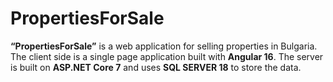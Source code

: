 # PropertiesForSale

<div data-target="readme-toc.content" class="Box-body px-5 pb-5">
<article class="markdown-body entry-content container-lg" itemprop="text">
<p dir="auto"><strong>“PropertiesForSale”</strong> is a web application for selling properties in Bulgaria. The client side is a single page application built with <strong>Angular 16</strong>. The server is built on <strong>ASP.NET Core 7</strong> and uses <strong>SQL SERVER 18</strong> to store the data.</p>
</article>
</div>
